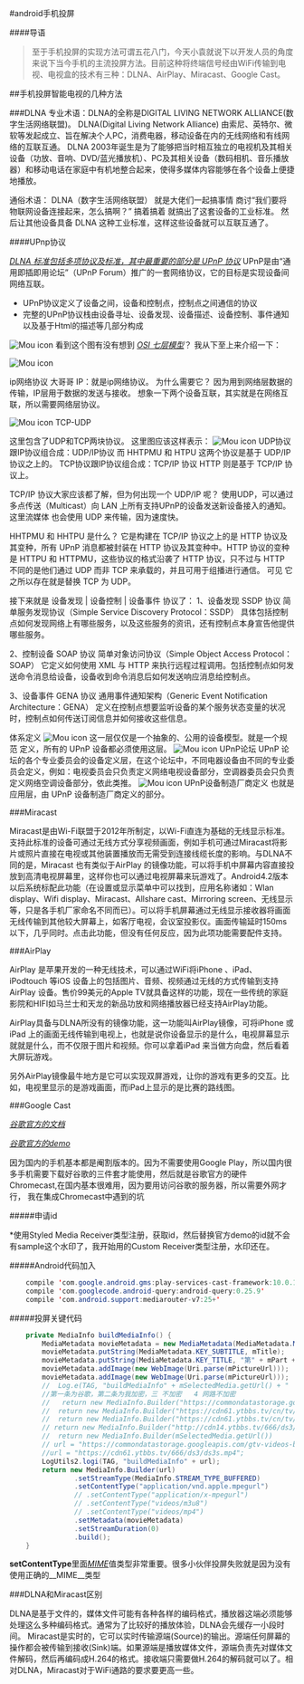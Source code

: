 #android手机投屏

####导语
>至于手机投屏的实现方法可谓五花八门，今天小袁就说下以开发人员的角度来说下当今手机的主流投屏方法。目前这种将终端信号经由WiFi传输到电视、电视盒的技术有三种：DLNA、AirPlay、Miracast、Google Cast。



##手机投屏智能电视的几种方法

###DLNA
专业术语：DLNA的全称是DIGITAL LIVING NETWORK ALLIANCE(数字生活网络联盟)。
DLNA(Digital Living Network Alliance) 由索尼、英特尔、微软等发起成立、旨在解决个人PC，消费电器，移动设备在内的无线网络和有线网络的互联互通。
DLNA 2003年诞生是为了能够把当时相互独立的电视机及其相关设备（功放、音响、DVD/蓝光播放机）、PC及其相关设备（数码相机、音乐播放器）和移动电话在家庭中有机地整合起来，使得多媒体内容能够在各个设备上便捷地播放。

通俗术语：
DLNA（数字生活网络联盟） 就是大佬们一起搞事情 商讨“我们要将物联网设备连接起来，怎么搞啊？” 搞着搞着 就搞出了这套设备的工业标准。 然后让其他设备具备 DLNA 这种工业标准，这样这些设备就可以互联互通了。

####UPnp协议 

[*DLNA 标准包括多项协议及标准，其中最重要的部分是 UPnP 协议*](https://zh.wikipedia.org/wiki/UPnP)
UPnP是由“通用即插即用论坛”（UPnP Forum）推广的一套网络协议，它的目标是实现设备间网络互联。

* UPnP协议定义了设备之间，设备和控制点，控制点之间通信的协议
* 完整的UPnP协议栈由设备寻址、设备发现、设备描述、设备控制、事件通知以及基于Html的描述等几部分构成


![Mou icon](https://upload-images.jianshu.io/upload_images/1677180-5d771cd8cc9aaa9b.jpg?imageMogr2/auto-orient/strip%7CimageView2/2/w/700)
看到这个图有没有想到 [*OSI 七层模型*](https://blog.csdn.net/yaopeng_2005/article/details/7064869)？
我从下至上来介绍一下：


![Mou icon](https://upload-images.jianshu.io/upload_images/1677180-037012393b0474f0.png?imageMogr2/auto-orient/strip%7CimageView2/2/w/687)

ip网络协议 大哥哥
IP：就是ip网络协议。
为什么需要它？
因为用到网络层数据的传输，IP层用于数据的发送与接收。
想象一下两个设备互联，其实就是在网络互联，所以需要网络层协议。

![Mou icon](https://upload-images.jianshu.io/upload_images/1677180-e805a99ec55b2b9d.png?imageMogr2/auto-orient/strip%7CimageView2/2/w/656)
TCP-UDP

这里包含了UDP和TCP两块协议。
这里图应该这样表示：
![Mou icon](https://upload-images.jianshu.io/upload_images/1677180-8360f1050e90e182.png?imageMogr2/auto-orient/strip%7CimageView2/2/w/667)
UDP协议跟IP协议组合成：UDP/IP协议
而 HHTPMU 和 HTPU 这两个协议是基于 UDP/IP 协议之上的。
TCP协议跟IP协议组合成：TCP/IP 协议
HTTP 则是基于 TCP/IP 协议上。

TCP/IP 协议大家应该都了解，但为何出现一个 UDP/IP 呢？
使用UDP，可以通过多点传送（Multicast）向 LAN 上所有支持UPnP的设备发送新设备接入的通知。这里流媒体 也会使用 UDP 来传输，因为速度快。

HHTPMU 和 HHTPU 是什么？
它是构建在 TCP/IP 协议之上的是 HTTP 协议及其变种，所有 UPnP 消息都被封装在 HTTP 协议及其变种中。HTTP 协议的变种是 HTTPU 和 HTTPMU，这些协议的格式沿袭了 HTTP 协议，只不过与 HTTP 不同的是他们通过 UDP 而非 TCP 来承载的，并且可用于组播进行通信。
可见 它之所以存在就是替换 TCP 为 UDP。

接下来就是 设备发现 | 设备控制 | 设备事件 协议了：
1、设备发现 SSDP 协议
简单服务发现协议（Simple Service Discovery Protocol：SSDP）
具体包括控制点如何发现网络上有哪些服务，以及这些服务的资讯，还有控制点本身宣告他提供哪些服务。

2、控制设备 SOAP 协议
简单对象访问协议（Simple Object Access Protocol：SOAP）
它定义如何使用 XML 与 HTTP 来执行远程过程调用。包括控制点如何发送命令消息给设备，设备收到命令消息后如何发送响应消息给控制点。

3、设备事件 GENA 协议
通用事件通知架构（Generic Event Notification Architecture：GENA）
定义在控制点想要监听设备的某个服务状态变量的状况时，控制点如何传送订阅信息并如何接收这些信息。

体系定义
![Mou icon](https://upload-images.jianshu.io/upload_images/1677180-eafd21da73d1ab80.png?imageMogr2/auto-orient/strip%7CimageView2/2/w/693)
这一层仅仅是一个抽象的、公用的设备模型。就是一个规范 定义，所有的 UPnP 设备都必须使用这层。
![Mou icon](https://upload-images.jianshu.io/upload_images/1677180-e03be348eab9f829.png?imageMogr2/auto-orient/strip%7CimageView2/2/w/695)
UPnP论坛
UPnP 论坛的各个专业委员会的设备定义层，在这个论坛中，不同电器设备由不同的专业委员会定义，例如：电视委员会只负责定义网络电视设备部分，空调器委员会只负责定义网络空调设备部分，依此类推。
![Mou icon](https://upload-images.jianshu.io/upload_images/1677180-6c0ed95b68951aef.png?imageMogr2/auto-orient/strip%7CimageView2/2/w/687)
UPnP设备制造厂商定义
也就是应用层，由 UPnP 设备制造厂商定义的部分。

###Miracast

Miracast是由Wi-Fi联盟于2012年所制定，以Wi-Fi直连为基础的无线显示标准。支持此标准的设备可通过无线方式分享视频画面，例如手机可通过Miracast将影片或照片直接在电视或其他装置播放而无需受到连接线缆长度的影响。与DLNA不同的是，Miracast 也有类似于AirPlay 的镜像功能，可以将手机中屏幕内容直接投放到高清电视屏幕里，这样你也可以通过电视屏幕来玩游戏了。Android4.2版本以后系统标配此功能（在设置或显示菜单中可以找到，应用名称诸如：Wlan display、Wifi display、Miracast、Allshare cast、Mirroring screen、无线显示等，只是各手机厂家命名不同而已）。可以将手机屏幕通过无线显示接收器将画面无线传输到其他较大屏幕上，如客厅电视，会议室投影仪。画面传输延时150ms以下，几乎同时。点击此功能，但没有任何反应，因为此项功能需要配件支持。

###AirPlay

AirPlay 是苹果开发的一种无线技术，可以通过WiFi将iPhone 、iPad、iPodtouch 等iOS 设备上的包括图片、音频、视频通过无线的方式传输到支持AirPlay 设备。售价99美元的Apple TV就具备这样的功能，现在一些传统的家庭影院和HIFI如马兰士和天龙的新品功放和网络播放器已经支持AirPlay功能。

AirPlay具备与DLNA所没有的镜像功能，这一功能叫AirPlay镜像，可将iPhone 或iPad 上的画面无线传输到电视上，也就是说你设备显示的是什么，电视屏幕显示就就是什么，而不仅限于图片和视频。你可以拿着iPad 来当做方向盘，然后看着大屏玩游戏。

另外AirPlay镜像最牛地方是它可以实现双屏游戏，让你的游戏有更多的交互。比如，电视里显示的是游戏画面，而iPad上显示的是比赛的路线图。

###Google Cast

[*谷歌官方的文档*](https://developers.google.com/cast/)

[*谷歌官方的demo*](https://github.com/googlecast/CastVideos-android)

因为国内的手机基本都是阉割版本的。因为不需要使用Google Play，所以国内很多手机需要下载好谷歌的三件套才能使用，然后就是谷歌官方的硬件Chromecast,在国内基本很难用，因为要用访问谷歌的服务器，所以需要外网才行，
我在集成Chromecast中遇到的坑

#####申请id

*使用Styled Media Receiver类型注册，获取id，然后替换官方demo的id就不会有sample这个水印了，我开始用的Custom Receiver类型注册，水印还在。

#####Android代码加入

```java
   	compile 'com.google.android.gms:play-services-cast-framework:10.0.1'//这里要用低版本，困扰两天
    compile 'com.googlecode.android-query:android-query:0.25.9'
    compile 'com.android.support:mediarouter-v7:25+'  
```
#####投屏关键代码

```java
    private MediaInfo buildMediaInfo() {
        MediaMetadata movieMetadata = new MediaMetadata(MediaMetadata.MEDIA_TYPE_MOVIE);
        movieMetadata.putString(MediaMetadata.KEY_SUBTITLE, mTitle);
        movieMetadata.putString(MediaMetadata.KEY_TITLE, "第" + mPart + "集");
        movieMetadata.addImage(new WebImage(Uri.parse(mPictureUrl)));
        movieMetadata.addImage(new WebImage(Uri.parse(mPictureUrl)));
        //  Log.e(TAG, "buildMediaInfo" + mSelectedMedia.getUrl() + "         " + mSelectedMedia.getDuration() * 1000);
        //第一条为谷歌，第二条为我加密，三 不加密   4 网路不加密
        //   return new MediaInfo.Builder("https://commondatastorage.googleapis.com/gtv-videos-bucket/CastVideos/hls/WhatCarCanYouGetForAGrand.m3u8")
        //  return new MediaInfo.Builder("https://cdn61.ytbbs.tv/cn/tv/55550/55550-1/play.m3u8?md5=QXaEWg8r8NkZJo9ln0cZwg&expires=1521010007&token=55550")
        //  return new MediaInfo.Builder("https://cdn61.ytbbs.tv/cn/tv/54063/54063-1/play.m3u8?md5=DRhHA6ToB4z43_32sex0kw&expires=1521012980&token=54063")
        // return new MediaInfo.Builder("http://cdn14.ytbbs.tv/666/ds3/play.m3u8")
        //  return new MediaInfo.Builder(mSelectedMedia.getUrl())
        // url = "https://commondatastorage.googleapis.com/gtv-videos-bucket/CastVideos/mp4/DesigningForGoogleCast.mp4";
        //url = "https://cdn61.ytbbs.tv/666/ds3/ds3s.mp4";
        LogUtils2.logi(TAG, "buildMediaInfo" + url);
        return new MediaInfo.Builder(url)
                .setStreamType(MediaInfo.STREAM_TYPE_BUFFERED)
                .setContentType("application/vnd.apple.mpegurl")
                // .setContentType("application/x-mpegurl")
                // .setContentType("videos/m3u8")
                // .setContentType("videos/mp4")
                .setMetadata(movieMetadata)
                .setStreamDuration(0)
                .build();
    }
```
**setContentType**里面[*MIME*](https://developer.mozilla.org/zh-CN/docs/Web/HTTP/Basics_of_HTTP/MIME_types)值类型非常重要。很多小伙伴投屏失败就是因为没有使用正确的__MIME__类型

###DLNA和Miracast区别

DLNA是基于文件的，媒体文件可能有各种各样的编码格式，播放器这端必须能够处理这么多种编码格式。通常为了比较好的播放体验，DLNA会先缓存一小段时间。
Miracast是实时的，它可以实时传输源端(Source)的输出。源端任何屏幕的操作都会被传输到接收(Sink)端。如果源端是播放媒体文件，源端负责先对媒体文件解码，然后再编码成H.264的格式。接收端只需要做H.264的解码就可以了。相对DLNA，Miracast对于WiFi通路的要求要更高一些。












